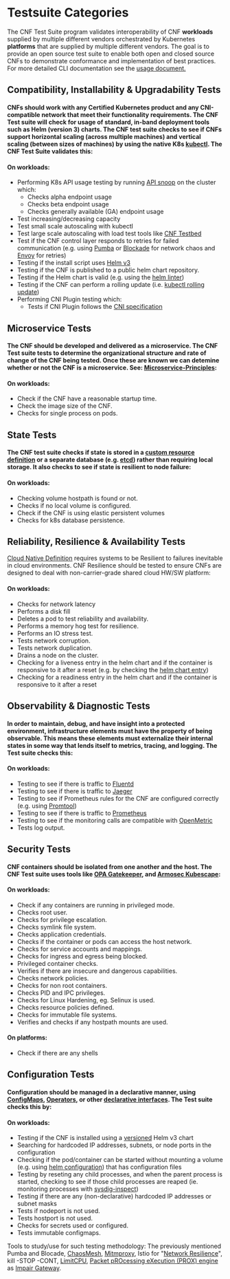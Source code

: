 # Testsuite Categories

The CNF Test Suite program validates interoperability of CNF **workloads** supplied by multiple different vendors orchestrated by Kubernetes **platforms** that are supplied by multiple different vendors. The goal is to provide an open source test suite to enable both open and closed source CNFs to demonstrate conformance and implementation of best practices. For more detailed CLI documentation see the [usage document.](USAGE.md)

## Compatibility, Installability & Upgradability Tests

#### CNFs should work with any Certified Kubernetes product and any CNI-compatible network that meet their functionality requirements. The CNF Test suite will check for usage of standard, in-band deployment tools such as Helm (version 3) charts. The CNF test suite checks to see if CNFs support horizontal scaling (across multiple machines) and vertical scaling (between sizes of machines) by using the native K8s [kubectl](https://kubernetes.io/docs/reference/kubectl/cheatsheet/#scaling-resources). The CNF Test Suite validates this:

#### On workloads:

- Performing K8s API usage testing by running [API snoop](https://github.com/cncf/apisnoop) on the cluster which:
  - Checks alpha endpoint usage
  - Checks beta endpoint usage
  - Checks generally available (GA) endpoint usage
- Test increasing/decreasing capacity
- Test small scale autoscaling with kubectl
- Test large scale autoscaling with load test tools like [CNF Testbed](https://github.com/cncf/cnf-testbed)
- Test if the CNF control layer responds to retries for failed communication (e.g. using [Pumba](https://github.com/alexei-led/pumba) or [Blockade](https://github.com/worstcase/blockade) for network chaos and [Envoy](https://github.com/envoyproxy/envoy) for retries)
- Testing if the install script uses [Helm v3](https://github.com/helm/)
- Testing if the CNF is published to a public helm chart repository.
- Testing if the Helm chart is valid (e.g. using the [helm linter](https://github.com/helm/chart-testing))
- Testing if the CNF can perform a rolling update (i.e. [kubectl rolling update](https://kubernetes.io/docs/tasks/run-application/rolling-update-replication-controller/))
- Performing CNI Plugin testing which:
  - Tests if CNI Plugin follows the [CNI specification](https://github.com/containernetworking/cni/blob/master/SPEC.md)

## Microservice Tests

#### The CNF should be developed and delivered as a microservice. The CNF Test suite tests to determine the organizational structure and rate of change of the CNF being tested. Once these are known we can detemine whether or not the CNF is a microservice. See: [Microservice-Principles](https://networking.cloud-native-principles.org/cloud-native-microservice-principles):

#### On workloads:

- Check if the CNF have a reasonable startup time.
- Check the image size of the CNF.
- Checks for single process on pods.

## State Tests

#### The CNF test suite checks if state is stored in a [custom resource definition](https://kubernetes.io/docs/concepts/extend-kubernetes/api-extension/custom-resources/) or a separate database (e.g. [etcd](https://github.com/etcd-io/etcd)) rather than requiring local storage. It also checks to see if state is resilient to node failure:

#### On workloads:

- Checking volume hostpath is found or not.
- Checks if no local volume is configured.
- Check if the CNF is using elastic persistent volumes
- Checks for k8s database persistence.

## Reliability, Resilience & Availability Tests

[Cloud Native Definition](https://github.com/cncf/toc/blob/master/DEFINITION.md) requires systems to be Resilient to failures inevitable in cloud environments. CNF Resilience should be tested to ensure CNFs are designed to deal with non-carrier-grade shared cloud HW/SW platform:

#### On workloads:

- Checks for network latency
- Performs a disk fill
- Deletes a pod to test reliability and availability.
- Performs a memory hog test for resilience.
- Performs an IO stress test.
- Tests network corruption.
- Tests network duplication.
- Drains a node on the cluster.
- Checking for a liveness entry in the helm chart and if the container is responsive to it after a reset (e.g. by checking the [helm chart entry](https://kubernetes.io/docs/tasks/configure-pod-container/configure-liveness-readiness-startup-probes/))
- Checking for a readiness entry in the helm chart and if the container is responsive to it after a reset

## Observability & Diagnostic Tests

#### In order to maintain, debug, and have insight into a protected environment, infrastructure elements must have the property of being observable. This means these elements must externalize their internal states in some way that lends itself to metrics, tracing, and logging. The Test suite checks this:

#### On workloads:

- Testing to see if there is traffic to [Fluentd](https://github.com/fluent/fluentd)
- Testing to see if there is traffic to [Jaeger](https://github.com/jaegertracing/jaeger)
- Testing to see if Prometheus rules for the CNF are configured correctly (e.g. using [Promtool](https://prometheus.io/docs/prometheus/latest/configuration/unit_testing_rules/))
- Testing to see if there is traffic to [Prometheus](https://github.com/prometheus/prometheus)
- Testing to see if the monitoring calls are compatible with [OpenMetric](https://github.com/OpenObservability/OpenMetrics)
- Tests log output.

## Security Tests

#### CNF containers should be isolated from one another and the host. The CNF Test suite uses tools like [OPA Gatekeeper](https://github.com/open-policy-agent/gatekeeper), and [Armosec Kubescape](https://github.com/armosec/kubescape):

#### On workloads:

- Check if any containers are running in privileged mode.
- Checks root user.
- Checks for privilege escalation.
- Checks symlink file system.
- Checks application credentials.
- Checks if the container or pods can access the host network.
- Checks for service accounts and mappings.
- Checks for ingress and egress being blocked.
- Privileged container checks.
- Verifies if there are insecure and dangerous capabilities.
- Checks network policies.
- Checks for non root containers.
- Checks PID and IPC privileges.
- Checks for Linux Hardening, eg. Selinux is used.
- Checks resource policies defined.
- Checks for immutable file systems.
- Verifies and checks if any hostpath mounts are used.

#### On platforms:

- Check if there are any shells

## Configuration Tests

#### Configuration should be managed in a declarative manner, using [ConfigMaps](https://kubernetes.io/docs/tasks/configure-pod-container/configure-pod-configmap/), [Operators](https://kubernetes.io/docs/concepts/extend-kubernetes/operator/), or other [declarative interfaces](https://kubernetes.io/docs/concepts/overview/working-with-objects/kubernetes-objects/#understanding-kubernetes-objects). The Test suite checks this by:

#### On workloads:

- Testing if the CNF is installed using a [versioned](https://helm.sh/docs/topics/chart_best_practices/dependencies/#versions) Helm v3 chart
- Searching for hardcoded IP addresses, subnets, or node ports in the configuration
- Checking if the pod/container can be started without mounting a volume (e.g. using [helm configuration](https://kubernetes.io/docs/tasks/configure-pod-container/configure-volume-storage/)) that has configuration files
- Testing by reseting any child processes, and when the parent process is started, checking to see if those child processes are reaped (ie. monitoring processes with [sysdig-inspect](https://github.com/draios/sysdig-inspect))
- Testing if there are any (non-declarative) hardcoded IP addresses or subnet masks
- Tests if nodeport is not used.
- Tests hostport is not used.
- Checks for secrets used or configured.
- Tests immutable configmaps.


Tools to study/use for such testing methodology: The previously mentioned Pumba and Blocade, [ChaosMesh](https://github.com/pingcap/chaos-mesh), [Mitmproxy](https://github.com/mitmproxy/mitmproxy/), Istio for "[Network Resilience](https://istio.io/docs/concepts/traffic-management/#network-resilience-and-testing)", kill -STOP -CONT, [LimitCPU](http://limitcpu.sourceforge.net/), [Packet pROcessing eXecution (PROX) engine](https://wiki.opnfv.org/pages/viewpage.action?pageId=12387840) as [Impair Gateway](https://github.com/opnfv/samplevnf/blob/master/VNFs/DPPD-PROX/helper-scripts/rapid/impair.cfg).
